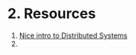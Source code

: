 # 2. Resources

1. [Nice intro to Distributed 
Systems](https://www.freecodecamp.org/news/a-thorough-introduction-to-distributed-systems-3b91562c9b3c/)
2. 
